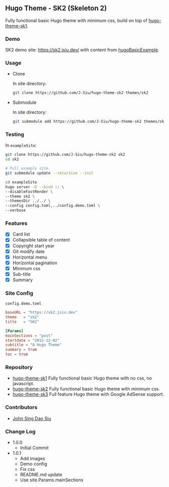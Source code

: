 ## Hugo Theme - SK2 (Skeleton 2)

Fully functional basic Hugo theme with minimum css, build on top of [hugo-theme-sk1](https://github.com/J-Siu/hugo-theme-sk1).

### Demo

SK2 demo site: https://sk2.jsiu.dev/ with content from [hugoBasicExample](https://github.com/gohugoio/hugoBasicExample).

### Usage

- Clone

    In site directory:

    ```sh
    git clone https://github.com/J-Siu/hugo-theme-sk2 themes/sk2
    ```

- Submodule

    In site directory:

    ```sh
    git submodule add https://github.com/J-Siu/hugo-theme-sk2 themes/sk2
    ```

### Testing

In `exampleSite`:

```sh
git clone https://github.com/J-Siu/hugo-theme-sk2 sk2
cd sk2

# Pull example site.
git submodule update --recursive --init

cd exampleSite
hugo server -D --bind :: \
--disableFastRender \
--theme sk2 \
--themesDir ../../ \
--config config.toml,../config.demo.toml \
--verbose
```

### Features

- [x] Card list
- [x] Collapsible table of content
- [x] Copyright start year
- [x] Git modify date
- [x] Horizontal menu
- [x] Horizontal pagination
- [x] Minimum css
- [x] Sub-title
- [x] Summary

### Site Config

`config.demo.toml`

```toml
baseURL = "https://sk2.jsiu.dev"
theme   = "sk2"
title   = "SK2"

[Params]
mainSections = "post"
startdate = "2012-12-02"
subtitle = "A Hugo Theme"
summary = true
toc = true
```

### Repository

- [hugo-theme-sk1](https://github.com/J-Siu/hugo-theme-sk1) Fully functional basic Hugo theme with no css, no javascript.
- [hugo-theme-sk2](https://github.com/J-Siu/hugo-theme-sk2) Fully functional basic Hugo theme with minimum css.
- [hugo-theme-sk3](https://github.com/J-Siu/hugo-theme-sk3) Full feature Hugo theme with Google AdSense support.

### Contributors

- [John Sing Dao Siu](https://github.com/J-Siu)

### Change Log

- 1.0.0
  - Initial Commit
- 1.0.1
  - Add images
  - Demo config
  - Fix css
  - README.md update
  - Use site.Params.mainSections